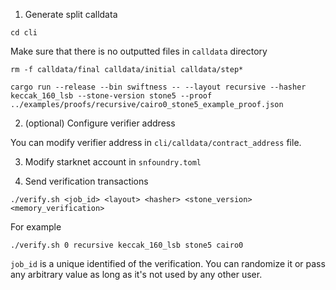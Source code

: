 1. Generate split calldata

```
cd cli
```

Make sure that there is no outputted files in `calldata` directory

```
rm -f calldata/final calldata/initial calldata/step*
```

```
cargo run --release --bin swiftness -- --layout recursive --hasher keccak_160_lsb --stone-version stone5 --proof ../examples/proofs/recursive/cairo0_stone5_example_proof.json
```

2. (optional) Configure verifier address

You can modify verifier address in `cli/calldata/contract_address` file.

3. Modify starknet account in `snfoundry.toml`

4. Send verification transactions

```
./verify.sh <job_id> <layout> <hasher> <stone_version> <memory_verification>
```

For example

```
./verify.sh 0 recursive keccak_160_lsb stone5 cairo0
```

`job_id` is a unique identified of the verification. You can randomize it or pass any arbitrary value as long as it's not used by any other user.
